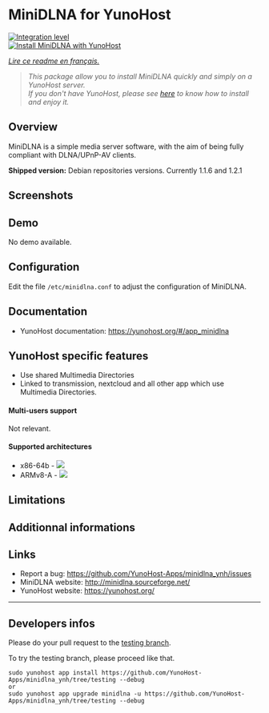 # MiniDLNA for YunoHost

[![Integration level](https://dash.yunohost.org/integration/minidlna.svg)](https://dash.yunohost.org/appci/app/minidlna)  
[![Install MiniDLNA with YunoHost](https://install-app.yunohost.org/install-with-yunohost.png)](https://install-app.yunohost.org/?app=minidlna)

*[Lire ce readme en français.](./README_fr.md)*

> *This package allow you to install MiniDLNA quickly and simply on a YunoHost server.  
If you don't have YunoHost, please see [here](https://yunohost.org/#/install) to know how to install and enjoy it.*

## Overview

MiniDLNA is a simple media server software, with the aim of being fully compliant with DLNA/UPnP-AV clients.

**Shipped version:** Debian repositories versions. Currently 1.1.6 and 1.2.1

## Screenshots

## Demo

No demo available.

## Configuration

Edit the file `/etc/minidlna.conf` to adjust the configuration of MiniDLNA.

## Documentation

 * YunoHost documentation: https://yunohost.org/#/app_minidlna

## YunoHost specific features

* Use shared Multimedia Directories
* Linked to transmission, nextcloud and all other app which use Multimedia Directories.

#### Multi-users support

Not relevant.

#### Supported architectures

* x86-64b - [![](https://ci-apps.yunohost.org/ci/logs/minidlna%20%28Apps%29.svg)](https://ci-apps.yunohost.org/ci/apps/minidlna/)
* ARMv8-A - [![](https://ci-apps-arm.yunohost.org/ci/logs/minidlna%20%28Apps%29.svg)](https://ci-apps-arm.yunohost.org/ci/apps/minidlna/)

## Limitations

## Additionnal informations

## Links

 * Report a bug: https://github.com/YunoHost-Apps/minidlna_ynh/issues
 * MiniDLNA website: http://minidlna.sourceforge.net/
 * YunoHost website: https://yunohost.org/

---

Developers infos
----------------

Please do your pull request to the [testing branch](https://github.com/YunoHost-Apps/minidlna_ynh/tree/testing).

To try the testing branch, please proceed like that.
```
sudo yunohost app install https://github.com/YunoHost-Apps/minidlna_ynh/tree/testing --debug
or
sudo yunohost app upgrade minidlna -u https://github.com/YunoHost-Apps/minidlna_ynh/tree/testing --debug
```
